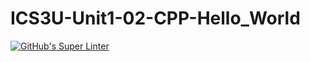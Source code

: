 # ICS3U-Unit1-02-CPP-Hello_World

[![GitHub's Super Linter](https://github.com/lily-liu-17/ICS3U-Unit1-02-CPP-Hello_World/workflows/GitHub's%20Super%20Linter/badge.svg)](https://github.com/lily-liu-17/ICS3U-Unit1-02-CPP-Hello_World/actions)
